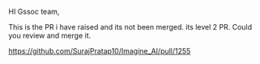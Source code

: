 HI Gssoc team,

This is the PR i have raised and its not been merged.
its level 2 PR.
Could you review and merge it.



https://github.com/SurajPratap10/Imagine_AI/pull/1255
